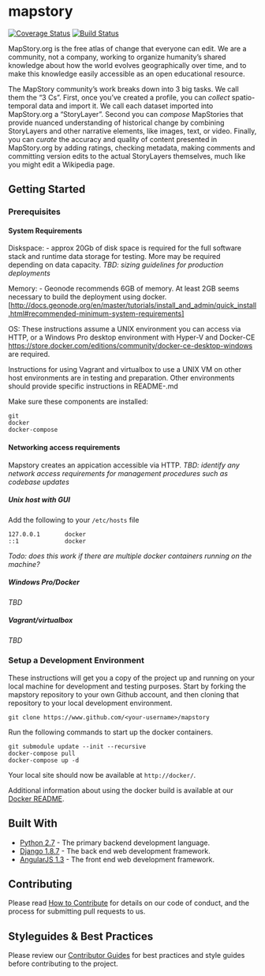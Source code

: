 mapstory
================

[![Coverage Status](https://coveralls.io/repos/github/MapStory/mapstory/badge.svg?branch=master)](https://coveralls.io/github/MapStory/mapstory?branch=master) [![Build Status](https://travis-ci.org/MapStory/mapstory.svg?branch=master)](https://travis-ci.org/MapStory/mapstory)

MapStory.org is the free atlas of change that everyone can edit. We are a community, not a company, working to organize humanity’s shared knowledge about how the world evolves geographically over time, and to make this knowledge easily accessible as an open educational resource.

The MapStory community’s work breaks down into 3 big tasks. We call them the “3 Cs”. First, once you’ve created a profile, you can _collect_ spatio-temporal data and import it. We call each dataset imported into MapStory.org a “StoryLayer”. Second you can _compose_ MapStories that provide nuanced understanding of historical change by combining StoryLayers and other narrative elements, like images, text, or video. Finally, you can _curate_ the accuracy and quality of content presented in MapStory.org by adding ratings, checking metadata, making comments and committing version edits to the actual StoryLayers themselves, much like you might edit a Wikipedia page.


## Getting Started


### Prerequisites

#### System Requirements

Diskspace: - approx 20Gb of disk space is required for the full software stack and runtime data storage for testing. More may be required depending on data capacity. _TBD: sizing guidelines for production deployments_

Memory: - Geonode recommends 6GB of memory. At least 2GB seems necessary to build the deployment using docker. [http://docs.geonode.org/en/master/tutorials/install_and_admin/quick_install.html#recommended-minimum-system-requirements]

OS: These instructions assume a UNIX environment you can access via HTTP, or a Windows Pro desktop environment with Hyper-V and Docker-CE https://store.docker.com/editions/community/docker-ce-desktop-windows are required.

Instructions for using Vagrant and virtualbox to use a UNIX VM on other host environments are in testing and preparation. Other environments should provide specific instructions in README-<env>.md 

Make sure these components are installed:

```
git
docker
docker-compose
```

#### Networking access requirements

Mapstory creates an appication accessible via HTTP.
_TBD: identify any network access requirements for management procedures such as codebase updates_

##### Unix host with GUI
Add the following to your `/etc/hosts` file
```
127.0.0.1       docker
::1             docker
```

_Todo: does this work if there are multiple docker containers running on the machine?_

##### Windows Pro/Docker
_TBD_

##### Vagrant/virtualbox 
_TBD_

### Setup a Development Environment

These instructions will get you a copy of the project up and running on your local machine for development and testing purposes.  Start by forking the mapstory repository to your own Github account, and then cloning that repository to your local development environment.

```
git clone https://www.github.com/<your-username>/mapstory
```


Run the following commands to start up the docker containers.

```
git submodule update --init --recursive
docker-compose pull
docker-compose up -d
```

Your local site should now be available at `http://docker/`.

Additional information about using the docker build is available at our [Docker README](https://github.com/MapStory/mapstory/blob/master/docker/README.md).

## Built With

* [Python 2.7](https://www.python.org/) - The primary backend development language.
* [Django 1.8.7](https://www.djangoproject.com/) - The back end web development framework.
* [AngularJS 1.3](https://angularjs.org/) - The front end web development framework.

## Contributing

Please read [How to Contribute](https://github.com/MapStory/mapstory/wiki/How-to-Contribute) for details on our code of conduct, and the process for submitting pull requests to us.


## Styleguides & Best Practices
Please review our [Contributor Guides](https://github.com/MapStory/mapstory/wiki#contributor-guides) for best practices and style guides before contributing to the project.
